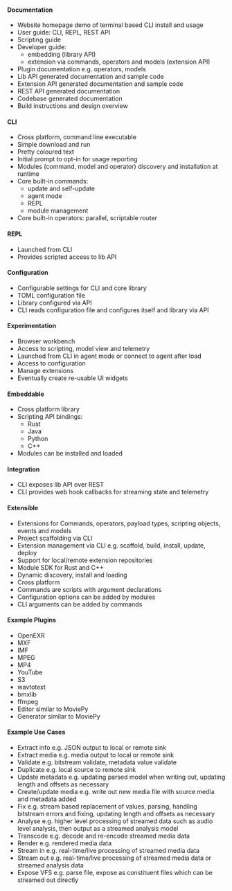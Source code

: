 #### Documentation
- Website homepage demo of terminal based CLI install and usage
- User guide: CLI, REPL, REST API
- Scripting guide
- Developer guide: 
    - embedding (library API)
    - extension via commands, operators and models (extension API)
- Plugin documentation e.g. operators, models
- Lib API generated documentation and sample code
- Extension API generated documentation and sample code
- REST API generated documentation 
- Codebase generated documentation
- Build instructions and design overview

#### CLI
- Cross platform, command line executable
- Simple download and run
- Pretty coloured text
- Initial prompt to opt-in for usage reporting
- Modules (command, model and operator) discovery and installation at runtime
- Core built-in commands:
	- update and self-update
	- agent mode
	- REPL
	- module management
- Core built-in operators: parallel, scriptable router

#### REPL
- Launched from CLI
- Provides scripted access to lib API

#### Configuration
- Configurable settings for CLI and core library
- TOML configuration file
- Library configured via API
- CLI reads configuration file and configures itself and library via API

#### Experimentation
- Browser workbench
- Access to scripting, model view and telemetry 
- Launched from CLI in agent mode or connect to agent after load
- Access to configuration
- Manage extensions
- Eventually create re-usable UI widgets

#### Embeddable
- Cross platform library
- Scripting API bindings:
	- Rust 
	- Java
	- Python
	- C++
- Modules can be installed and loaded

#### Integration
- CLI exposes lib API over REST
- CLI provides web hook callbacks for streaming state and telemetry

#### Extensible
- Extensions for Commands, operators, payload types, scripting objects, events and models
- Project scaffolding via CLI
- Extension management via CLI e.g. scaffold, build, install, update, deploy
- Support for local/remote extension repositories
- Module SDK for Rust and C++
- Dynamic discovery, install and loading
- Cross platform
- Commands are scripts with argument declarations
- Configuration options can be added by modules
- CLI arguments can be added by commands

#### Example Plugins

- OpenEXR
- MXF
- IMF
- MPEG
- MP4
- YouTube 
- S3
- wavtotext
- bmxlib
- ffmpeg
- Editor similar to MoviePy
- Generator similar to MoviePy

#### Example Use Cases

- Extract info e.g. JSON output to local or remote sink
- Extract media e.g. media output to local or remote sink
- Validate e.g. bitstream validate, metadata value validate
- Duplicate e.g. local source to remote sink
- Update metadata e.g. updating parsed model when writing out, updating length and offsets as necessary
- Create/update media e.g. write out new media file with source media and metadata added
- Fix e.g. stream based replacement of values, parsing, handling bitstream errors and fixing, updating length and offsets as necessary
- Analyse e.g. higher level processing of streamed data such as audio level analysis, then output as a streamed analysis model
- Transcode e.g. decode and re-encode streamed media data
- Render e.g. rendered media data
- Stream in e.g. real-time/live processing of streamed media data
- Stream out e.g. real-time/live processing of streamed media data or streamed analysis data
- Expose VFS e.g. parse file, expose as constituent files which can be streamed out directly

